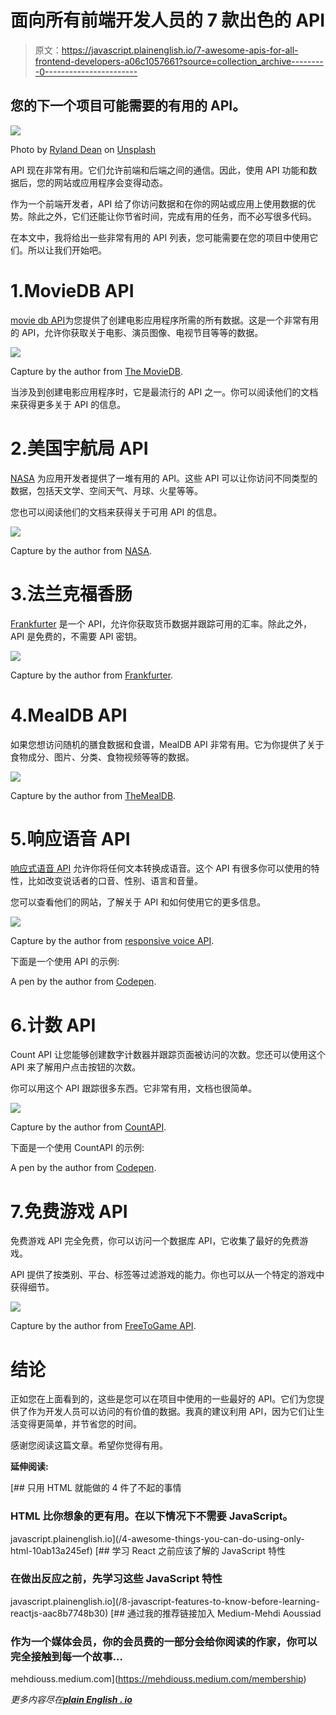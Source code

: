 # 面向所有前端开发人员的 7 款出色的 API

> 原文：<https://javascript.plainenglish.io/7-awesome-apis-for-all-frontend-developers-a06c1057661?source=collection_archive---------0----------------------->

## 您的下一个项目可能需要的有用的 API。

![](img/01d6a7125c3492973faf4fddcd8f4cc4.png)

Photo by [Ryland Dean](https://unsplash.com/@ryland_dean?utm_source=medium&utm_medium=referral) on [Unsplash](https://unsplash.com?utm_source=medium&utm_medium=referral)

API 现在非常有用。它们允许前端和后端之间的通信。因此，使用 API 功能和数据后，您的网站或应用程序会变得动态。

作为一个前端开发者，API 给了你访问数据和在你的网站或应用上使用数据的优势。除此之外，它们还能让你节省时间，完成有用的任务，而不必写很多代码。

在本文中，我将给出一些非常有用的 API 列表，您可能需要在您的项目中使用它们。所以让我们开始吧。

# 1.MovieDB API

[movie db API](https://www.themoviedb.org/documentation/api)为您提供了创建电影应用程序所需的所有数据。这是一个非常有用的 API，允许你获取关于电影、演员图像、电视节目等等的数据。

![](img/654c314ad5914bc4c566850b372b8f1d.png)

Capture by the author from [The MovieDB](https://www.themoviedb.org/).

当涉及到创建电影应用程序时，它是最流行的 API 之一。你可以阅读他们的文档来获得更多关于 API 的信息。

# 2.美国宇航局 API

[NASA](https://api.nasa.gov/) 为应用开发者提供了一堆有用的 API。这些 API 可以让你访问不同类型的数据，包括天文学、空间天气、月球、火星等等。

您也可以阅读他们的文档来获得关于可用 API 的信息。

![](img/77d0d7dd5aa0b6645e26ea82a985374b.png)

Capture by the author from [NASA](https://api.nasa.gov/).

# 3.法兰克福香肠

[Frankfurter](https://www.frankfurter.app/) 是一个 API，允许你获取货币数据并跟踪可用的汇率。除此之外，API 是免费的，不需要 API 密钥。

![](img/42ad62353ab9f7ac095cbb4184da57b6.png)

Capture by the author from [Frankfurter](https://www.frankfurter.app/).

# 4.MealDB API

如果您想访问随机的膳食数据和食谱，MealDB API 非常有用。它为你提供了关于食物成分、图片、分类、食物视频等等的数据。

![](img/aa578cd7c7ec57a20a301c6d7122c3f5.png)

Capture by the author from [TheMealDB](https://www.themealdb.com/).

# 5.响应语音 API

[响应式语音 API](https://responsivevoice.org/api/) 允许你将任何文本转换成语音。这个 API 有很多你可以使用的特性，比如改变说话者的口音、性别、语言和音量。

您可以查看他们的网站，了解关于 API 和如何使用它的更多信息。

![](img/438e5056e71c1ea210dc5ddcaa33d105.png)

Capture by the author from [responsive voice API](https://responsivevoice.org/api/).

下面是一个使用 API 的示例:

A pen by the author from [Codepen](https://codepen.io/).

# 6.计数 API

Count API 让您能够创建数字计数器并跟踪页面被访问的次数。您还可以使用这个 API 来了解用户点击按钮的次数。

你可以用这个 API 跟踪很多东西。它非常有用，文档也很简单。

![](img/8fdcaedd41e9066964d1b322ef92b967.png)

Capture by the author from [CountAPI](https://countapi.xyz/).

下面是一个使用 CountAPI 的示例:

A pen by the author from [Codepen](https://codepen.io/).

# 7.免费游戏 API

免费游戏 API 完全免费，你可以访问一个数据库 API，它收集了最好的免费游戏。

API 提供了按类别、平台、标签等过滤游戏的能力。你也可以从一个特定的游戏中获得细节。

![](img/8e10195b94ce8caf62656b143379859e.png)

Capture by the author from [FreeToGame API](https://www.freetogame.com/api-doc).

# 结论

正如您在上面看到的，这些是您可以在项目中使用的一些最好的 API。它们为您提供了作为开发人员可以访问的有价值的数据。我真的建议利用 API，因为它们让生活变得更简单，并节省您的时间。

感谢您阅读这篇文章。希望你觉得有用。

**延伸阅读:**

[](/4-awesome-things-you-can-do-using-only-html-10ab13a245ef) [## 只用 HTML 就能做的 4 件了不起的事情

### HTML 比你想象的更有用。在以下情况下不需要 JavaScript。

javascript.plainenglish.io](/4-awesome-things-you-can-do-using-only-html-10ab13a245ef) [](/8-javascript-features-to-know-before-learning-reactjs-aac8b7748b30) [## 学习 React 之前应该了解的 JavaScript 特性

### 在做出反应之前，先学习这些 JavaScript 特性

javascript.plainenglish.io](/8-javascript-features-to-know-before-learning-reactjs-aac8b7748b30) [](https://mehdiouss.medium.com/membership) [## 通过我的推荐链接加入 Medium-Mehdi Aoussiad

### 作为一个媒体会员，你的会员费的一部分会给你阅读的作家，你可以完全接触到每一个故事…

mehdiouss.medium.com](https://mehdiouss.medium.com/membership) 

*更多内容尽在*[***plain English . io***](http://plainenglish.io)